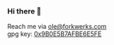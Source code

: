 ### Hi there 👋

Reach me via ole@forkwerks.com  
gpg key: [0x9B0E5B7AFBE6E5FE](../master/ole_at_forkwerks.com.asc)
